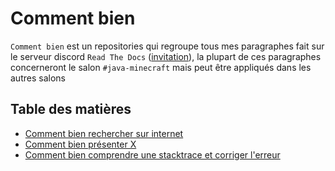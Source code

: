 # Comment bien
`Comment bien` est un repositories qui regroupe tous mes paragraphes fait sur le serveur discord `Read The Docs` ([invitation](https://discord.gg/readthedocs)), la plupart de ces paragraphes concerneront le salon `#java-minecraft` mais peut être appliqués dans les autres salons

## Table des matières
- [Comment bien rechercher sur internet](rechercher-sur-internet.md)
- [Comment bien présenter X](presenter-x.md)
- [Comment bien comprendre une stacktrace et corriger l'erreur](comprendre-une-stacktrace-et-corriger-l-erreur.md)